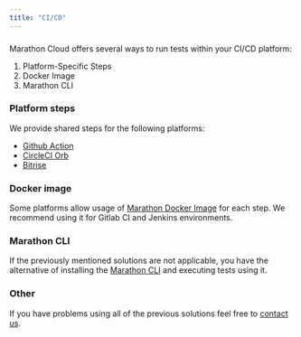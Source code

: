 ```yaml
---
title: "CI/CD"
---
```


###
Marathon Cloud offers several ways to run tests within your CI/CD platform:
1. Platform-Specific Steps
2. Docker Image
3. Marathon CLI

### Platform steps
We provide shared steps for the following platforms:
- [Github Action](https://github.com/MarathonLabs/action-test)
- [CircleCI Orb](https://circleci.com/developer/orbs/orb/marathonlabs/marathon-cloud-orb)
- [Bitrise](https://bitrise.io/integrations/steps/run-tests-using-marathon-cloud)

### Docker image
Some platforms allow usage of [Marathon Docker Image](https://hub.docker.com/r/marathonlabs/marathon-cloud) 
for each step. We recommend using it for Gitlab CI and Jenkins environments.

### Marathon CLI
If the previously mentioned solutions are not applicable, 
you have the alternative of installing the [Marathon CLI](./installation) and executing tests using it.

### Other
If you have problems using all of the previous solutions feel free to [contact us](email:sy@marathonlabs.io).


